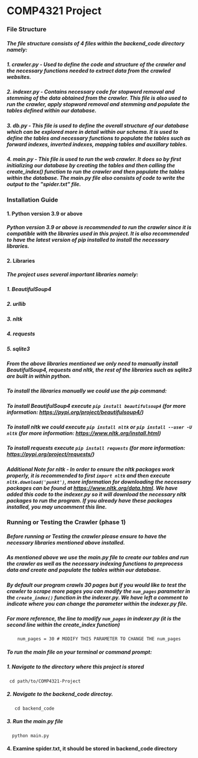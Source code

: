 # COMP4321 Project

### File Structure
##### The file structure consists of 4 files within the backend_code directory namely:
##### 1. crawler.py - Used to define the code and structure of the crawler and the necessary functions needed to extract data from the crawled websites.
##### 2. indexer.py - Contains necessary code for stopword removal and stemming of the data obtained from the crawler. This file is also used to run the crawler, apply stopword removal and stemming and populate the tables defined within our database.
##### 3. db.py - This file is used to define the overall structure of our database which can be explored more in detail within our schema. It is used to define the tables and necessary functions to populate the tables such as forward indexes, inverted indexes, mapping tables and auxillary tables.
##### 4. main.py - This file is used to run the web crawler. It does so by first initializing our database by creating the tables and then calling the create_index() function to run the crawler and then populate the tables within the database. The main.py file also consists of code to write the output to the "spider.txt" file.


### Installation Guide
#### 1. Python version 3.9 or above 
##### Python version 3.9 or above is recommended to run the crawler since it is compatible with the libraries used in this project. It is also recommended to have the latest version of pip installed to install the necessary libraries.
#### 2. Libraries
##### The project uses several important libraries namely:
##### 1. BeautifulSoup4
##### 2. urllib
##### 3. nltk
##### 4. requests
##### 5. sqlite3
##### From the above libraries mentioned we only need to manually install BeautifulSoup4, requests and nltk, the rest of the libraries such as sqlite3 are built in within python.
##### To install the libraries manually we could use the pip command:
##### To install BeautifulSoup4 execute `pip install beautifulsoup4` (for more information: https://pypi.org/project/beautifulsoup4/)
##### To install nltk we could execute `pip install nltk` or `pip install --user -U nltk` (for more information: https://www.nltk.org/install.html)
##### To install requests execute `pip install requests` (for more information: https://pypi.org/project/requests/)

##### Additional Note for nltk - In order to ensure the nltk packages work properly, it is recommended to first `import nltk` and then execute `nltk.download('punkt')`, more information for downloading the necessary packages can be found at https://www.nltk.org/data.html. We have added this code to the indexer.py so it will download the necessary nltk packages to run the program. If you already have these packages installed, you may uncomment this line.

### Running or Testing the Crawler (phase 1)
##### Before running or Testing the crawler please ensure to have the necessary libraries mentioned above installed.
##### As mentioned above we use the main.py file to create our tables and run the crawler as well as the necessary indexing functions to preprocess data and create and populate the tables within our database.
##### By default our program crawls 30 pages but if you would like to test the crawler to scrape more pages you can modify the `num_pages` parameter in the `create_index()` function in the indexer.py. We have left a comment to indicate where you can change the parameter within the indexer.py file.
##### For more reference, the line to modify `num_pages` in indexer.py (it is the second line within the create_index function)
```
    num_pages = 30 # MODIFY THIS PARAMETER TO CHANGE THE num_pages
```
 ##### To run the main file on your terminal or command prompt:
 ##### 1. Navigate to the directory where this project is stored
 ```
  cd path/to/COMP4321-Project
```
 ##### 2. Navigate to the backend_code directoy.
 ```
    cd backend_code
```
##### 3. Run the main.py file
```
  python main.py
```
#### 4. Examine spider.txt, it should be stored in backend_code directory

